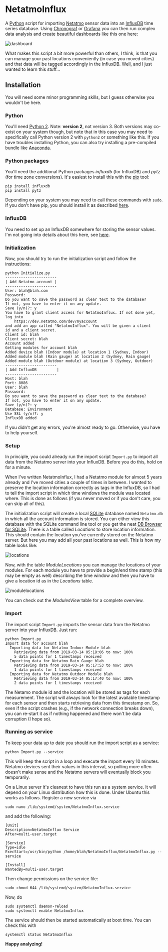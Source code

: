 # NetatmoInflux

A [Python](https://www.python.org) script for importing [Netatmo](https://www.netatmo.com/) sensor data into an [InfluxDB](https://docs.influxdata.com/influxdb/) time series database. Using [Chronograf](https://docs.influxdata.com/chronograf/) or [Grafana](https://grafana.com) you can then run complex data analysis and create beautiful dashboards like this one here:

![dashboard](https://raw.githubusercontent.com/ulthiel/NetatmoInflux/master/doc/dashboard.jpg)

What makes this script a bit more powerful than others, I think, is that you can manage your past locations conveniently (in case you moved cities) and that data will be tagged accordingly in the InfluxDB. Well, and I just wanted to learn this stuff...


## Installation

You will need some minor programming skills, but I guess otherwise you wouldn't be here.

### Python
You'll need [Python 2](https://www.python.org/downloads/). Note: **version 2**, not version 3. Both versions may co-exist on your system though, but note that in this case you may need to specifically call Python version 2 with ```python2``` or something like this. If you have troubles installing Python, you can also try installing a pre-compiled bundle like [Anaconda](https://www.anaconda.com/distribution/).

### Python packages
You'll need the additional Python packages *influxdb* (for InfluxDB) and *pytz* (for time zone conversions). It's easiest to install this with the [pip](https://pip.pypa.io/en/stable/installing/) tool:

```
pip install influxdb
pip install pytz
```

Depending on your system you may need to call these commands with ```sudo```. If you don't have pip, you should install it as described [here](https://pip.pypa.io/en/stable/installing/).

### InfluxDB

You need to set up an InfluxDB somewhere for storing the sensor values. I'm not going into details about this here, see [here](https://docs.influxdata.com/influxdb/).

### Initialization

Now, you should try to run the initialization script and follow the instructions:

```
python Initialize.py
-----------------------
| Add Netatmo account |
-----------------------
User: blah@blah.com
Password:
Do you want to save the password as clear text to the database?
If not, you have to enter it on any update.
Save (y/n)?: y
You have to grant client access for NetatmoInflux. If not done yet,
log into
	https://dev.netatmo.com/dev/myaccount
and add an app called "NetatmoInflux". You will be given a client
id and a client secret.
Client id: blah
Client secret: blah
Account added
Getting modules for account blah
Added device blah (Indoor module) at location 1 (Sydney, Indoor)
Added module blah (Rain gauge) at location 2 (Sydney, Rain gauge)
Added module blah (Outdoor module) at location 3 (Sydney, Outdoor)
-----------------------
| Add InfluxDB         |
-----------------------
Host: blah
Port: 8086
User: blah
Password:
Do you want to save the password as clear text to the database?
If not, you have to enter it on any update.
Save (y/n)?: y
Database: Environment
Use SSL (y/n)?: y
InfluxDB added
```

If you didn't get any errors, you're almost ready to go. Otherwise, you have to help yourself.

### Setup

In principle, you could already run the import script ```Import.py``` to import all data from the Netatmo server into your InfluxDB. Before you do this, hold on for a minute.

When I've written NetatmoInflux, I had a Netatmo module for almost 5 years already and I've moved cities a couple of times in between. I wanted to preserve the location information correctly as tags in the InfluxDB, so I had to tell the import script in which time windows the module was located where. This is done as follows (if you never moved or if you don't care, you can skip all of this).

The initialization script will create a local [SQLite](https://www.sqlite.org) database named ```Netatmo.db``` in which all the account information is stored. You can either view this database with the SQLite command line tool or you get the neat [DB Browser for SQLite](https://sqlitebrowser.org). There is a table called *Locations* to store location information. This should contain the location you've currently stored on the Netatmo server. But here you may add all your past locations as well. This is how my table looks like:

![locations](https://raw.githubusercontent.com/ulthiel/NetatmoInflux/master/doc/locations.jpg)

Now, with the table *ModuleLocations* you can manage the locations of your modules. For each module you have to provide a begin/end time stamp (this may be empty as well)  describing the time window and then you have to give a location id as in the *Locations* table.

![modulelocations](https://raw.githubusercontent.com/ulthiel/NetatmoInflux/master/doc/modulelocations.jpg)

You can check out the *ModulesView* table for a complete overview.

### Import

The import script ```Import.py``` imports the sensor data from the Netatmo server into your InfluxDB. Just run:

```
python Import.py
Import data for account blah
  Importing data for Netatmo Indoor Module blah
    Retrieving data from 2019-03-14 05:18:06 to now: 100%
    5 data points for 1 timestamps received
  Importing data for Netatmo Rain Gauge blah
    Retrieving data from 2019-03-14 05:17:53 to now: 100%
    1 data points for 1 timestamps received
  Importing data for Netatmo Outdoor Module blah
    Retrieving data from 2019-03-14 05:17:40 to now: 100%
    2 data points for 1 timestamps received
```

The Netamo module id and the location will be stored as tags for each measurement. The script will always look for the latest available timestamp for each sensor and then starts retrieving data from this timestamp on. So, even if the script crashes (e.g., if the network connection breaks down), you can re-start it as if nothing happened and there won't be data corruption (I hope so).

### Running as service

To keep your data up to date you should run the import script as a service:

```
python Import.py --service
```

This will keep the script in a loop and execute the import every 10 minutes. Netatmo devices sent their values in this interval, so polling more often doesn't make sense and the Netatmo servers will eventually block you temporarily.

On a Linux server it's cleanest to have this run as a system service. It will depend on your Linux distribution how this is done. Under Ubuntu this works as follows. Register a new service via

```
sudo nano /lib/systemd/system/NetatmoInflux.service
```

and add the following:

```
[Unit]
Description=NetatmoInflux Service
After=multi-user.target

[Service]
Type=idle
ExecStart=/usr/bin/python /home/blah/NetatmoInflux/NetatmoInflux.py --service

[Install]
WantedBy=multi-user.target
```

Then change permissions on the service file:

```
sudo chmod 644 /lib/systemd/system/NetatmoInflux.service
```

Now, do

```
sudo systemctl daemon-reload
sudo systemctl enable NetatmoInflux
```

The service should then be started automatically at boot time. You can check this with

```
systemctl status NetatmoInflux
```



**Happy analyzing!**
